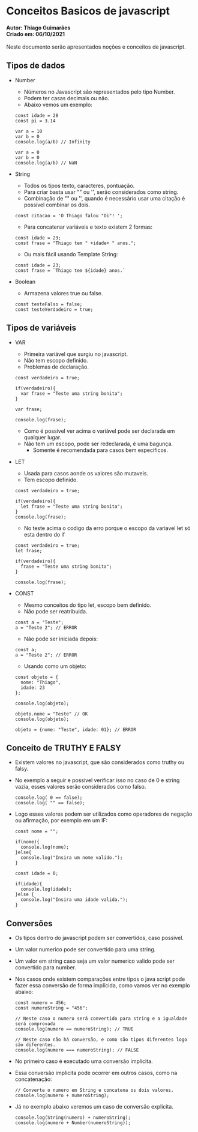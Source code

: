# Conceitos Basicos de javascript

**Autor: Thiago Guimarães**<br>
**Criado em: 06/10/2021**<br>
<br>
Neste documento serão apresentados noções e conceitos de javascript.
<br>
## Tipos de dados
  - Number
    - Números no Javascript são representados pelo tipo Number.
    - Podem ter casas decimais ou não.
    - Abaixo vemos um exemplo:

    ```JS
    const idade = 28
    const pi = 3.14

    var a = 10
    var b = 0
    console.log(a/b) // Infinity

    var a = 0
    var b = 0
    console.log(a/b) // NaN
    ```
  
  - String
    - Todos os tipos texto, caracteres, pontuação.
    - Para criar basta usar "" ou '', serão considerados como string.
    - Combinação de "" ou '', quando é necessário usar uma citação é possível combinar os dois.
    
    ```JS
    const citacao = 'O Thiago falou "Oi"! ';
    ```

    - Para concatenar variáveis e texto existem 2 formas:
    

    ```JS
    const idade = 23;
    const frase = "Thiago tem " +idade+ " anos.";
    ```

    - Ou mais fácil usando Template String:
    

    ```JS
    const idade = 23;
    const frase = `Thiago tem ${idade} anos.`
    ```
  - Boolean 
    - Armazena valores true ou false.
    

    ```JS
    const testeFalso = false;
    const testeVerdadeiro = true;
    ```

## Tipos de variáveis

  - VAR
    - Primeira variável que surgiu no javascript.
    - Não tem escopo definido.
    - Problemas de declaração.
    

    ```JS
    const verdadeiro = true;

    if(verdadeiro){
      var frase = "Teste uma string bonita";
    }

    var frase;

    console.log(frase);
    ```
    - Como é possível ver acima o variável pode ser declarada em qualquer lugar.
    - Não tem um escopo, pode ser redeclarada, é uma bagunça.
      - Somente é recomendada para casos bem específicos.

  - LET
    - Usada para casos aonde os valores são mutaveis.
    - Tem escopo definido.
    

    ```JS
    const verdadeiro = true;

    if(verdadeiro){
      let frase = "Teste uma string bonita";
    }
    console.log(frase);
      ```

    - No teste acima o codigo da erro porque o escopo da variavel let só esta dentro do if
    

    ```JS
    const verdadeiro = true;
    let frase;

    if(verdadeiro){
      frase = "Teste uma string bonita";
    }

    console.log(frase);
    ```
  - CONST
    - Mesmo conceitos do tipo let, escopo bem definido.
    - Não pode ser reatribuida.
    

    ```JS
    const a = "Teste";
    a = "Teste 2"; // ERROR
    ```
    - Não pode ser iniciada depois:
    

    ```JS
    const a;
    a = "Teste 2"; // ERROR
    ```
    - Usando como um objeto:
    

    ```JS
    const objeto = {
      nome: "Thiago",
      idade: 23
    };

    console.log(objeto);

    objeto.nome = "Teste" // OK
    console.log(objeto);

    objeto = {nome: "Teste", idade: 01}; // ERROR
    ```
## Conceito de TRUTHY E FALSY

  - Existem valores no javascript, que são considerados como truthy ou falsy.
  - No exemplo a seguir e possivel verificar isso no caso de 0 e string vazia, esses valores serão considerados como falso.
  

    ```JS
    console.log( 0 == false);
    console.log( "" == false);
    ```
  - Logo esses valores podem ser utilizados como operadores de negação ou afirmação, por exemplo em um IF:
  

    ```JS
    const nome = "";

    if(nome){
      console.log(nome);
    }else{
      console.log("Insira um nome valido.");
    }

    const idade = 0;

    if(idade){
      console.log(idade);
    }else {
      console.log("Insira uma idade valida.");
    }
    ```

## Conversões

  - Os tipos dentro do javascript podem ser convertidos, caso possivel.
  - Um valor numerico pode ser convertido para uma string.
  - Um valor em string caso seja um valor numerico valido pode ser convertido para number.
  - Nos casos onde existem comparações entre tipos o java script pode fazer essa conversão de forma implícida, como vamos ver no exemplo abaixo:

    ```JS
    const numero = 456;
    const numeroString = "456";

    // Neste caso o numero será convertido para string e a igualdade será comprovada
    console.log(numero == numeroString); // TRUE

    // Neste caso não há conversão, e como são tipos diferentes logo são diferentes.
    console.log(numero === numeroString); // FALSE
    ```

  - No primeiro caso é executado uma conversão implícita.
  - Essa conversão implicita pode ocorrer em outros casos, como na concatenação:
  

    ```JS
    // Converte o numero em String e concatena os dois valores.
    console.log(numero + numeroString);
    ```

  - Já no exemplo abaixo veremos um caso de conversão explicita.
  

    ```JS
    console.log(String(numero) + numeroString);
    console.log(numero + Number(numeroString));
    ```

